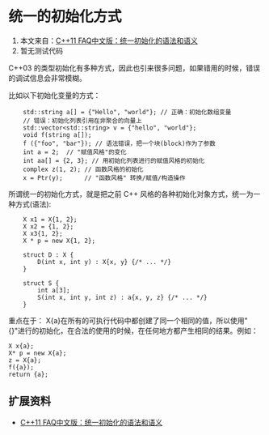 # 统一的初始化方式 #

1. 本文来自：[C++11 FAQ中文版：统一初始化的语法和语义](http://www.chenlq.net/books/cpp11-faq/c-0-x-faq-chinese-version-unified-initialization-syntax-and-semantics.html)
2. 暂无测试代码

C++03 的类型初始化有多种方式，因此也引来很多问题，如果错用的时候，错误的调试信息会非常模糊。

比如以下初始化变量的方式：

        std::string a[] = {"Hello", "world"}; // 正确：初始化数组变量
        // 错误：初始化列表引用在非聚合的向量上
        std::vector<std::string> v = {"hello", "world"};
        void f(string a[]);
        f ({"foo", "bar"}); // 语法错误，把一个块(block)作为了参数
        int a = 2;  // "赋值风格"的变化
        int aa[] = {2, 3}; // 用初始化列表进行的赋值风格的初始化
        complex z(1, 2); // 函数风格的初始化
        x = Ptr(y);      // "函数风格" 转换/赋值/构造操作


所谓统一的初始化方式，就是把之前 C++ 风格的各种初始化对象方式，统一为一种方式(语法):

        X x1 = X{1, 2};
        X x2 = {1, 2};
        X x3{1, 2};
        X * p = new X{1, 2};

        struct D : X {
            D(int x, int y) : X{x, y} {/* ... */}
        }

        struct S {
            int a[3];
            S(int x, int y, int z) : a{x, y, z} {/* ... */}
        }

重点在于： X{a}在所有的可执行代码中都创建了同一个相同的值，所以使用"{}"进行的初始化，在合法的使用的时候，在任何地方都产生相同的结果。例如：

    X x{a};
    X* p = new X{a};
    z = X{a};
    f({a});
    return {a};


## 扩展资料 ##

+ [C++11 FAQ中文版：统一初始化的语法和语义](http://www.chenlq.net/books/cpp11-faq/c-0-x-faq-chinese-version-unified-initialization-syntax-and-semantics.html)

